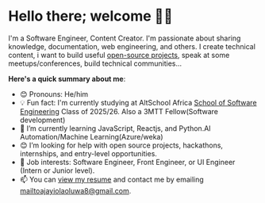 # Hello there; welcome 👋🏾



I'm a Software Engineer, Content Creator. I'm passionate about sharing knowledge, documentation, web engineering, and others. I create technical content, i want to build useful [open-source projects](https://github.com/Oluwaseunolaoluwaajayi), speak at some meetups/conferences, build technical communities...

**Here's a quick summary about me**:

- 😊 Pronouns: He/him
- 💡 Fun fact: I'm currently studying at AltSchool Africa [School of Software Engineering](https://altschoolafrica.com/schools/engineering) Class of 2025/26. Also a 3MTT Fellow(Software development)
- 🌱 I’m currently learning JavaScript, Reactjs, and Python.AI Automation/Machine Learning(Azure/weka)
- 😊 I’m looking for help with open source projects, hackathons, internships, and entry-level opportunities.
- 💼 Job interests: Software Engineer, Front Engineer, or UI Engineer (Intern or Junior level).
- 📫 You can [view my resume](#) and contact me by emailing mailtoajayiolaoluwa8@gmail.com.



